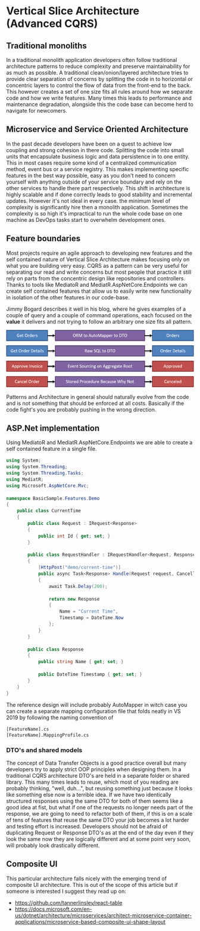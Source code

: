 # Vertical Slice Architecture (Advanced CQRS)

## Traditional monoliths
In a traditional monolith application developers often follow traditional architecture patterns to reduce complexity and preserve maintainability for as much as possible. A traditional clean/onion/layered architecture tries to provide clear separation of concerns by splitting the code in to horizontal or concentric layers to control the flow of data from the front-end to the back. This however creates a set of one size fits all rules around how we separate code and how we write features. Many times this leads to performance and maintenance degradation, alongside this the code base can become herd to navigate for newcomers. 

## Microservice and Service Oriented Architecture
In the past decade developers have been on a quest to achieve low coupling and strong cohesion in there code. Splitting the code into small units that encapsulate business logic and data persistence in to one entity. This in most cases require some kind of a centralized communication method, event bus or a service registry. This makes implementing specific features in the best way possible, easy as you don't need to concern yourself with anything outside of your service boundary and rely on the other services to handle there part respectively. This shift in architecture is highly scalable and if done correctly leads to good stability and incremental updates. However it's not ideal in every case. the minimum level of complexity is significantly hire then a monolith application. Sometimes the complexity is so high it's impractical to run the whole code base on one machine as DevOps tasks start to overwhelm development ones. 

## Feature boundaries
Most projects require an agile approach to developing new features and the self contained nature of Vertical Slice Architecture makes focusing only on what you are building very easy. CQRS as a pattern can be very useful for separating our read and write concerns but most people that practice it still rely on parts from the concentric design like repositories and controllers. Thanks to tools like MediatoR and MediatR.AspNetCore.Endpoints we can create self contained features that allow us to easily write new functionality in isolation of the other features in our code-base.

Jimmy Bogard describes it well in his blog, where he gives examples of a couple of query and a couple of command operations, each focused on the **value** it delivers and not trying to follow an arbitrary one size fits all pattern. 

![Jimmy Bogard separation of concerns](vertical_slice_architecture_img01.png)

Patterns and Architecture in general should naturally evolve from the code and is not something that should be enforced at all costs. Basically if the code fight's you are probably pushing in the wrong direction.

## ASP.Net implementation
Using MediatoR and MediatR.AspNetCore.Endpoints we are able to create a self contained feature in a single file.

```csharp
using System;
using System.Threading;
using System.Threading.Tasks;
using MediatR;
using Microsoft.AspNetCore.Mvc;

namespace BasicSample.Features.Demo
{
    public class CurrentTime
    {
        public class Request : IRequest<Response>
        {
            public int Id { get; set; }
        }

        public class RequestHandler : IRequestHandler<Request, Response>
        {
            [HttpPost("demo/current-time")]
            public async Task<Response> Handle(Request request, CancellationToken cancellationToken)
            {
                await Task.Delay(200);

                return new Response
                {
                    Name = "Current Time",
                    Timestamp = DateTime.Now
                };
            }
        }

        public class Response
        {
            public string Name { get; set; }

            public DateTime Timestamp { get; set; }
        }
    }
}
```
The reference design will include probably AutoMapper in witch case you can create a separate mapping configuration file that folds neatly in VS 2019 by following the naming convention of
```
[FeatureName].cs
[FeatureName].MappingProfile.cs
```

### DTO's and shared models
The concept of Data Transfer Objects is a good practice overall but many developers try to apply strict OOP principles when designing them. In a traditional CQRS architecture DTO's are held in a separate folder or shared library. This many times leads to reuse, which most of you reading are probably thinking, "well, duh...", but reusing something just because it looks like something else now is a terrible idea. If we have two identically structured responses using the same DTO for both of them seems like a good idea at fist, but what if one of the requests no longer needs part of the response, we are going to need to refactor both of them, if this is on a scale of tens of features that reuse the same DTO your job becomes a lot harder and testing effort is increased. Developers should not be afraid of duplicating Request or Response DTO's as at the end of the day even if they look the same now they are logically different and at some point very soon, will probably look drastically different.

## Composite UI
This particular architecture falls nicely with the emerging trend of composite UI architecture. This is out of the scope of this article but if someone is interested I suggest they read up on:

- https://github.com/tannerlinsley/react-table
- https://docs.microsoft.com/en-us/dotnet/architecture/microservices/architect-microservice-container-applications/microservice-based-composite-ui-shape-layout
